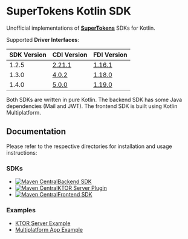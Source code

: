 # SuperTokens Kotlin SDK

Unofficial implementations of **[SuperTokens](https://github.com/supertokens/supertokens-core)** SDKs for Kotlin.

Supported **Driver Interfaces**: 

| SDK Version | CDI Version                                                      | FDI Version                                                      |
|-------------|------------------------------------------------------------------|------------------------------------------------------------------|
| 1.2.5       | [2.21.1](https://app.swaggerhub.com/apis/supertokens/CDI/2.21.1) | [1.16.1](https://app.swaggerhub.com/apis/supertokens/FDI/1.16.0) |
| 1.3.0       | [4.0.2](https://app.swaggerhub.com/apis/supertokens/CDI/4.0.2)   | [1.18.0](https://app.swaggerhub.com/apis/supertokens/FDI/1.18.0) |
| 1.4.0       | [5.0.0](https://app.swaggerhub.com/apis/supertokens/CDI/5.0.0)   | [1.19.0](https://app.swaggerhub.com/apis/supertokens/FDI/1.19.0) |

Both SDKs are written in pure Kotlin. The backend SDK has some Java dependencies (Mail and JWT). The frontend SDK is built using Kotlin Multiplatform.

## Documentation

Please refer to the respective directories for installation and usage instructions:

### SDKs

- [![Maven Central](https://img.shields.io/maven-central/v/com.appstractive/supertokens-sdk-backend?label=Maven%20Central)](https://central.sonatype.com/artifact/com.appstractive/supertokens-sdk-backend)[Backend SDK](https://github.com/Appstractive/supertokens-kt/tree/main/sdk/backend)
- [![Maven Central](https://img.shields.io/maven-central/v/com.appstractive/supertokens-sdk-frontend?label=Maven%20Central)](https://central.sonatype.com/artifact/com.appstractive/supertokens-sdk-frontend)[KTOR Server Plugin](https://github.com/Appstractive/supertokens-kt/tree/main/server/ktor)
- [![Maven Central](https://img.shields.io/maven-central/v/com.appstractive/supertokens-sdk-backend-ktor?label=Maven%20Central)](https://central.sonatype.com/artifact/com.appstractive/supertokens-sdk-backend-ktor)[Frontend SDK](https://github.com/Appstractive/supertokens-kt/tree/main/sdk/frontend)


### Examples

- [KTOR Server Example](https://github.com/Appstractive/supertokens-kt/tree/main/examples/ktor-server)
- [Multiplatform App Example](https://github.com/Appstractive/supertokens-kt/tree/main/examples/app)